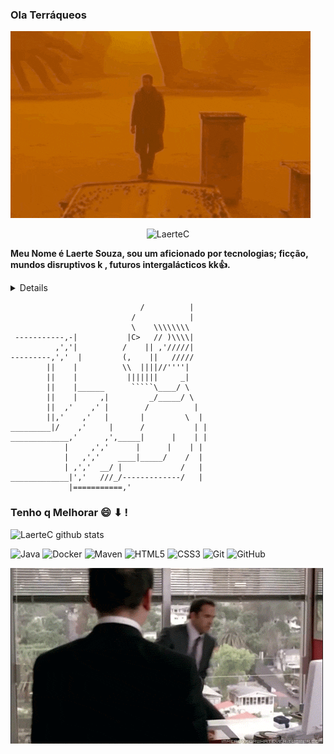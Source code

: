 ###  Ola Terráqueos  

![](Blade.gif)

<p align="center"> <img src="https://komarev.com/ghpvc/?username=LaerteC" alt="LaerteC" />  </p>


**Meu Nome é Laerte Souza, sou um aficionado por tecnologias; ficção, mundos disruptivos k , futuros intergalácticos kk:+1:.**
 <details> Gosto muito da linguagem Java ,estudo à uns 2 anos e faço estágio desenvolvendo com Java Web. Embora aqui no meu GitHub possa ter linguagem de marcação e estilização, pois é imprescindível para o mundo web. A grande maioria dos repositórios são particulares , projetos pessoais, simples ou complexo mas com um pouco de atenção se tornam simples.</details>
 
 
 
 ```                           __________
                              /          |
                            /            |
                            \    \\\\\\\\
  -----------,-|           |C>   // )\\\\|
           ,','|          /    || ,'/////|
---------,','  |         (,    ||   /////
         ||    |          \\  ||||//''''|
         ||    |           |||||||     _|
         ||    |______      `````\____/ \
         ||    |     ,|         _/_____/ \
         ||  ,'    ,' |        /          |
         ||,'    ,'   |       |         \  |
_________|/    ,'     |      /           | |
_____________,'      ,',_____|      |    | |
             |     ,','      |      |    | |
             |   ,','    ____|_____/    /  |
             | ,','  __/ |             /   |
_____________|','   ///_/-------------/   |
              |===========,'
```


### Tenho q Melhorar 😄 ⬇ !
<img alt="LaerteC github stats" src="https://github-readme-stats.vercel.app/api?username=LaerteC&&show_icons=true&title_color=ffffff&icon_color=bb2acf&text_color=daf7dc&bg_color=151515" >



![Java](http://img.shields.io/badge/-Java-007396?style=flat-square&logo=java&logoColor=ffffff)
![Docker](https://img.shields.io/badge/-Docker-black?style=flat-square&logo=docker)
![Maven](http://img.shields.io/badge/-Maven-1565c0?style=flat-square&logo=apache-maven)
![HTML5](https://img.shields.io/badge/-HTML5-%23E44D27?style=flat-square&logo=html5&logoColor=ffffff)
![CSS3](https://img.shields.io/badge/-CSS3-%231572B6?style=flat-square&logo=css3)
![Git](https://img.shields.io/badge/-Git-%23F05032?style=flat-square&logo=git&logoColor=%23ffffff)
![GitHub](https://img.shields.io/badge/-GitHub-181717?style=flat-square&logo=github)


![](ofihung.gif)
